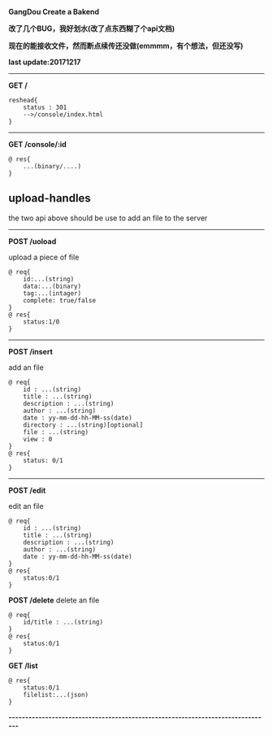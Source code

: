 **GangDou Create a Bakend**


**改了几个BUG，我好划水(改了点东西糊了个api文档)**


**现在的能接收文件，然而断点续传还没做(emmmm，有个想法，但还没写)**


**last update:20171217**

---

**GET /**
            
```
reshead{
    status : 301
    -->/console/index.html
}
```

---

**GET /console/:id**
```
@ res{
    ...(binary/....)
}
```

## upload-handles 
the two api above should be use to add an file to the server

---

**POST /uoload**

upload a piece of file
```
@ req{
    id:...(string)
    data:...(binary)
    tag:...(intager)
    complete: true/false
}
@ res{
    status:1/0
}
```

---

**POST /insert**

add an file
```
@ req{
    id : ...(string)
    title : ...(string)
    description : ...(string)
    author : ...(string)
    date : yy-mm-dd-hh-MM-ss(date)
    directory : ...(string)[optional]
    file : ...(string)
    view : 0
}
@ res{
    status: 0/1
}
```

---

**POST /edit**

edit an file
```
@ req{
    id : ...(string)
    title : ...(string)
    description : ...(string)
    author : ...(string)
    date : yy-mm-dd-hh-MM-ss(date)
}
@ res{
    status:0/1
}
```

**POST /delete**
delete an file
```   
@ req{
    id/title : ...(string)
}
@ res{
    status:0/1
}
```

**GET /list**
```
@ res{
    status:0/1
    filelist:...(json)
}
```

**-------------------------------------------------------------------------------**















